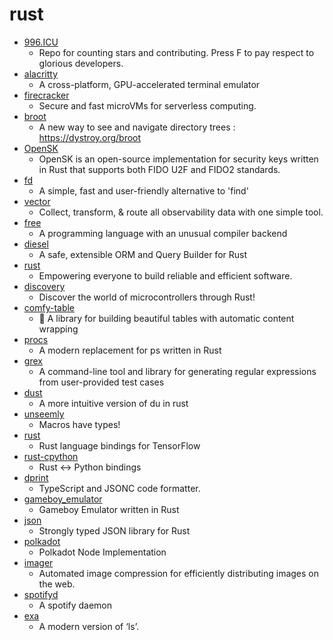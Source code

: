# rust
- [996.ICU](https://github.com/996icu/996.ICU)
  - Repo for counting stars and contributing. Press F to pay respect to glorious developers.
- [alacritty](https://github.com/alacritty/alacritty)
  - A cross-platform, GPU-accelerated terminal emulator
- [firecracker](https://github.com/firecracker-microvm/firecracker)
  - Secure and fast microVMs for serverless computing.
- [broot](https://github.com/Canop/broot)
  - A new way to see and navigate directory trees : https://dystroy.org/broot
- [OpenSK](https://github.com/google/OpenSK)
  - OpenSK is an open-source implementation for security keys written in Rust that supports both FIDO U2F and FIDO2 standards.
- [fd](https://github.com/sharkdp/fd)
  - A simple, fast and user-friendly alternative to 'find'
- [vector](https://github.com/timberio/vector)
  - Collect, transform, & route all observability data with one simple tool.
- [free](https://github.com/adam-mcdaniel/free)
  - A programming language with an unusual compiler backend
- [diesel](https://github.com/diesel-rs/diesel)
  - A safe, extensible ORM and Query Builder for Rust
- [rust](https://github.com/rust-lang/rust)
  - Empowering everyone to build reliable and efficient software.
- [discovery](https://github.com/rust-embedded/discovery)
  - Discover the world of microcontrollers through Rust!
- [comfy-table](https://github.com/Nukesor/comfy-table)
  - 🔶 A library for building beautiful tables with automatic content wrapping
- [procs](https://github.com/dalance/procs)
  - A modern replacement for ps written in Rust
- [grex](https://github.com/pemistahl/grex)
  - A command-line tool and library for generating regular expressions from user-provided test cases
- [dust](https://github.com/bootandy/dust)
  - A more intuitive version of du in rust
- [unseemly](https://github.com/paulstansifer/unseemly)
  - Macros have types!
- [rust](https://github.com/tensorflow/rust)
  - Rust language bindings for TensorFlow
- [rust-cpython](https://github.com/dgrunwald/rust-cpython)
  - Rust <-> Python bindings
- [dprint](https://github.com/dsherret/dprint)
  - TypeScript and JSONC code formatter.
- [gameboy_emulator](https://github.com/benkonz/gameboy_emulator)
  - Gameboy Emulator written in Rust
- [json](https://github.com/serde-rs/json)
  - Strongly typed JSON library for Rust
- [polkadot](https://github.com/paritytech/polkadot)
  - Polkadot Node Implementation
- [imager](https://github.com/imager-io/imager)
  - Automated image compression for efficiently distributing images on the web.
- [spotifyd](https://github.com/Spotifyd/spotifyd)
  - A spotify daemon
- [exa](https://github.com/ogham/exa)
  - A modern version of ‘ls’.
